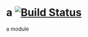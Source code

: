 # a [![Build Status](https://travis-ci.org/wrumsby/a.svg)](https://travis-ci.org/wrumsby/a)

a module
